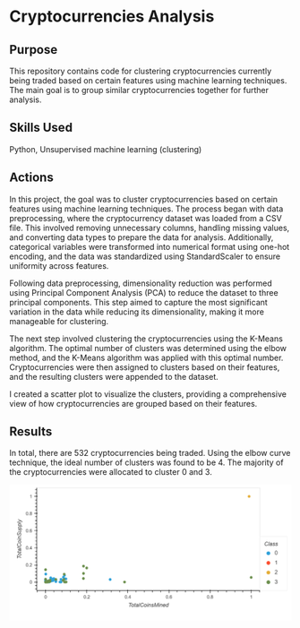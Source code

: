 # Cryptocurrencies Analysis

## Purpose
This repository contains code for clustering cryptocurrencies currently being traded based on certain features using machine learning techniques. The main goal is to group similar cryptocurrencies together for further analysis.

## Skills Used 
Python, Unsupervised machine learning (clustering)

## Actions 
In this project, the goal was to cluster cryptocurrencies based on certain features using machine learning techniques. The process began with data preprocessing, where the cryptocurrency dataset was loaded from a CSV file. This involved removing unnecessary columns, handling missing values, and converting data types to prepare the data for analysis. Additionally, categorical variables were transformed into numerical format using one-hot encoding, and the data was standardized using StandardScaler to ensure uniformity across features.

Following data preprocessing, dimensionality reduction was performed using Principal Component Analysis (PCA) to reduce the dataset to three principal components. This step aimed to capture the most significant variation in the data while reducing its dimensionality, making it more manageable for clustering.

The next step involved clustering the cryptocurrencies using the K-Means algorithm. The optimal number of clusters was determined using the elbow method, and the K-Means algorithm was applied with this optimal number. Cryptocurrencies were then assigned to clusters based on their features, and the resulting clusters were appended to the dataset.

I created a scatter plot to visualize the clusters, providing a comprehensive view of how cryptocurrencies are grouped based on their features. 

## Results 
In total, there are 532 cryptocurrencies being traded. Using the elbow curve technique, the ideal number of clusters was found to be 4. The majority of the cryptocurrencies were allocated to cluster 0 and 3. 

<img src="https://github.com/teresa-le/Cryptocurrencies/blob/main/Resources/Scatter%20Plot.png">

